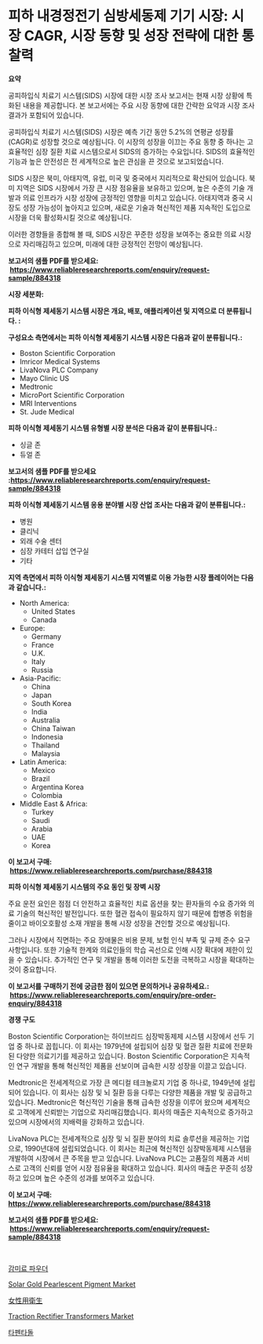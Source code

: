 <p><h1>피하 내경정전기 심방세동제 기기 시장: 시장 CAGR, 시장 동향 및 성장 전략에 대한 통찰력</h1></p><p><strong>요약</strong></p>
<p><p>공피하입식 치료기 시스템(SIDS) 시장에 대한 시장 조사 보고서는 현재 시장 상황에 특화된 내용을 제공합니다. 본 보고서에는 주요 시장 동향에 대한 간략한 요약과 시장 조사 결과가 포함되어 있습니다.</p><p>공피하입식 치료기 시스템(SIDS) 시장은 예측 기간 동안 5.2%의 연평균 성장률(CAGR)로 성장할 것으로 예상됩니다. 이 시장의 성장을 이끄는 주요 동향 중 하나는 고효율적인 심장 질환 치료 시스템으로서 SIDS의 증가하는 수요입니다. SIDS의 효율적인 기능과 높은 안전성은 전 세계적으로 높은 관심을 끈 것으로 보고되었습니다.</p><p>SIDS 시장은 북미, 아태지역, 유럽, 미국 및 중국에서 지리적으로 확산되어 있습니다. 북미 지역은 SIDS 시장에서 가장 큰 시장 점유율을 보유하고 있으며, 높은 수준의 기술 개발과 의료 인프라가 시장 성장에 긍정적인 영향을 미치고 있습니다. 아태지역과 중국 시장도 성장 가능성이 높아지고 있으며, 새로운 기술과 혁신적인 제품 지속적인 도입으로 시장을 더욱 활성화시킬 것으로 예상됩니다.</p><p>이러한 경향들을 종합해 볼 때, SIDS 시장은 꾸준한 성장을 보여주는 중요한 의료 시장으로 자리매김하고 있으며, 미래에 대한 긍정적인 전망이 예상됩니다.</p></p>
<p><strong>보고서의 샘플 PDF를 받으세요: &nbsp;<a href="https://www.reliableresearchreports.com/enquiry/request-sample/884318">https://www.reliableresearchreports.com/enquiry/request-sample/884318</a></strong></p>
<p><strong>시장 세분화:</strong></p>
<p><strong> 피하 이식형 제세동기 시스템 시장은 개요, 배포, 애플리케이션 및 지역으로 더 분류됩니다. :</strong></p>
<p><strong>구성요소 측면에서는 피하 이식형 제세동기 시스템 시장은 다음과 같이 분류됩니다.:</strong></p>
<p><ul><li>Boston Scientific Corporation</li><li>Imricor Medical Systems</li><li>LivaNova PLC Company</li><li>Mayo Clinic US</li><li>Medtronic</li><li>MicroPort Scientific Corporation</li><li>MRI Interventions</li><li>St. Jude Medical</li></ul></p>
<p><strong> 피하 이식형 제세동기 시스템 유형별 시장 분석은 다음과 같이 분류됩니다.:</strong></p>
<p><ul><li>싱글 존</li><li>듀얼 존</li></ul></p>
<p><strong>보고서의 샘플 PDF를 받으세요 :<a href="https://www.reliableresearchreports.com/enquiry/request-sample/884318">https://www.reliableresearchreports.com/enquiry/request-sample/884318</a></strong></p>
<p><strong> 피하 이식형 제세동기 시스템 응용 분야별 시장 산업 조사는 다음과 같이 분류됩니다.:</strong></p>
<p><ul><li>병원</li><li>클리닉</li><li>외래 수술 센터</li><li>심장 카테터 삽입 연구실</li><li>기타</li></ul></p>
<p><strong>지역 측면에서 피하 이식형 제세동기 시스템 지역별로 이용 가능한 시장 플레이어는 다음과 같습니다.:</strong></p>
<p><ul>
    <li>
        North America:
        <ul>
            <li>United States</li>
            <li>Canada</li>
        </ul>
    </li>
    <li>
        Europe:
        <ul>
            <li>Germany</li>
            <li>France</li>
            <li>U.K.</li>
            <li>Italy</li>
            <li>Russia</li>
        </ul>
    </li>
    <li>
        Asia-Pacific:
        <ul>
            <li>China</li>
            <li>Japan</li>
            <li>South Korea</li>
            <li>India</li>
            <li>Australia</li>
            <li>China Taiwan</li>
            <li>Indonesia</li>
            <li>Thailand</li>
            <li>Malaysia</li>
        </ul>
    </li>
    <li>
        Latin America:
        <ul>
            <li>Mexico</li>
            <li>Brazil</li>
            <li>Argentina Korea</li>
            <li>Colombia</li>
        </ul>
    </li>
    <li>
        Middle East & Africa:
        <ul>
            <li>Turkey</li>
            <li>Saudi</li>
            <li>Arabia</li>
            <li>UAE</li>
            <li>Korea</li>
        </ul>
    </li>
    </ul></p>
<p><strong>이 보고서 구매: &nbsp;<a href="https://www.reliableresearchreports.com/purchase/884318">https://www.reliableresearchreports.com/purchase/884318</a></strong></p>
<p><strong>피하 이식형 제세동기 시스템의 주요 동인 및 장벽 시장</strong></p>
<p><p>주요 운전 요인은 점점 더 안전하고 효율적인 치료 옵션을 찾는 환자들의 수요 증가와 의료 기술의 혁신적인 발전입니다. 또한 혈관 접속이 필요하지 않기 때문에 합병증 위험을 줄이고 바이오호활성 소재 개발을 통해 시장 성장을 견인할 것으로 예상됩니다.</p><p>그러나 시장에서 직면하는 주요 장애물은 비용 문제, 보험 인식 부족 및 규제 준수 요구 사항입니다. 또한 기술적 한계와 의료인들의 학습 곡선으로 인해 시장 확대에 제한이 있을 수 있습니다. 추가적인 연구 및 개발을 통해 이러한 도전을 극복하고 시장을 확대하는 것이 중요합니다.</p></p>
<p><strong>이 보고서를 구매하기 전에 궁금한 점이 있으면 문의하거나 공유하세요.: &nbsp;<a href="https://www.reliableresearchreports.com/enquiry/pre-order-enquiry/884318">https://www.reliableresearchreports.com/enquiry/pre-order-enquiry/884318</a></strong></p>
<p><strong>경쟁 구도</strong></p>
<p><p>Boston Scientific Corporation는 하이브리드 심장박동제제 시스템 시장에서 선두 기업 중 하나로 꼽힙니다. 이 회사는 1979년에 설립되어 심장 및 혈관 질환 치료에 전문화된 다양한 의료기기를 제공하고 있습니다. Boston Scientific Corporation은 지속적인 연구 개발을 통해 혁신적인 제품을 선보이며 급속한 시장 성장을 이끌고 있습니다.</p><p>Medtronic은 전세계적으로 가장 큰 메디컬 테크놀로지 기업 중 하나로, 1949년에 설립되어 있습니다. 이 회사는 심장 및 뇌 질환 등을 다루는 다양한 제품을 개발 및 공급하고 있습니다. Medtronic은 혁신적인 기술을 통해 급속한 성장을 이루어 왔으며 세계적으로 고객에게 신뢰받는 기업으로 자리매김했습니다. 회사의 매출은 지속적으로 증가하고 있으며 시장에서의 지배력을 강화하고 있습니다.</p><p>LivaNova PLC는 전세계적으로 심장 및 뇌 질환 분야의 치료 솔루션을 제공하는 기업으로, 1990년대에 설립되었습니다. 이 회사는 최근에 혁신적인 심장박동제제 시스템을 개발하여 시장에서 큰 주목을 받고 있습니다. LivaNova PLC는 고품질의 제품과 서비스로 고객의 신뢰를 얻어 시장 점유율을 확대하고 있습니다. 회사의 매출은 꾸준히 성장하고 있으며 높은 수준의 성과를 보여주고 있습니다.</p></p>
<p><strong>이 보고서 구매: &nbsp; <a href="https://www.reliableresearchreports.com/purchase/884318">https://www.reliableresearchreports.com/purchase/884318</a></strong></p>
<p><strong>보고서의 샘플 PDF를 받으세요: &nbsp;<a href="https://www.reliableresearchreports.com/enquiry/request-sample/884318">https://www.reliableresearchreports.com/enquiry/request-sample/884318</a></strong><strong></strong></p>
<p>&nbsp;</p>
<p><p><a href="https://medium.com/@jerrodhilll68/%EB%8B%B9%EB%B6%84%EB%A7%9B-%EA%B0%80%EB%A3%A8-%EC%8B%9C%EC%9E%A5-%EC%A7%80%ED%91%9C-%ED%95%B4%EB%8F%85-%EC%8B%9C%EC%9E%A5-%EC%A0%90%EC%9C%A0%EC%9C%A8-%ED%8A%B8%EB%A0%8C%EB%93%9C-%EB%B0%8F-%EC%84%B1%EC%9E%A5-%ED%8C%A8%ED%84%B4-2aad4fc312e6">감미료 파우더</a></p><p><a href="https://github.com/prosalinda88/Market-Research-Report-List-3/blob/main/solar-gold-pearlescent-pigment-market.md">Solar Gold Pearlescent Pigment Market</a></p><p><a href="https://github.com/lababdou/Market-Research-Report-List-3/blob/main/15380551634.md">女性用衛生</a></p><p><a href="https://three-jumbo-f6d.notion.site/Traction-Rectifier-Transformers-Market-Challenges-Opportunities-and-Growth-Drivers-and-Major-Mark-0f1bdbf48df349219d2afd5de2431739">Traction Rectifier Transformers Market</a></p><p><a href="https://medium.com/@trevorkruvalis5678/%ED%83%80%ED%8E%9C%ED%83%80%EB%8F%8C-%EC%8B%9C%EC%9E%A5-%EB%B6%84%EC%84%9D-%EA%B7%B8%EC%9D%98-cagr-%EC%8B%9C%EC%9E%A5-%EC%84%B8%EB%B6%84%ED%99%94-%EB%B0%8F-%EC%84%B8%EA%B3%84-%EC%82%B0%EC%97%85-%EA%B0%9C%EC%9A%94-1cbb27f3044f">타펜타돌</a></p></p>